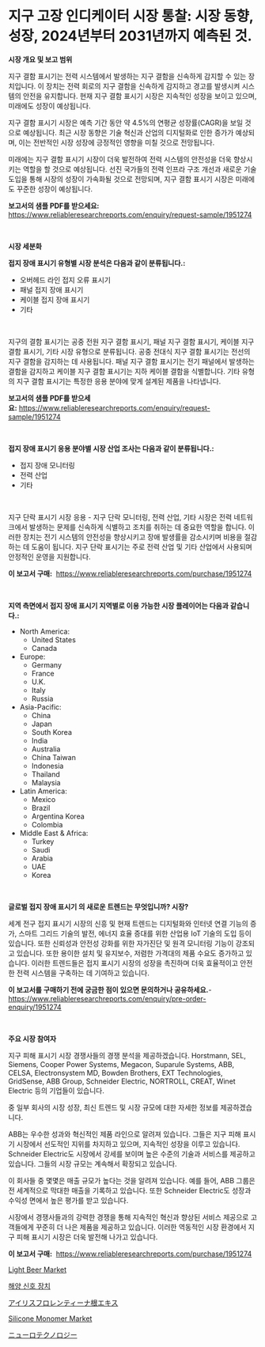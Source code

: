 <p><h1>지구 고장 인디케이터 시장 통찰: 시장 동향, 성장, 2024년부터 2031년까지 예측된 것.</h1></p><p><strong>시장 개요 및 보고 범위</strong></p>
<p><p>지구 결함 표시기는 전력 시스템에서 발생하는 지구 결함을 신속하게 감지할 수 있는 장치입니다. 이 장치는 전력 회로의 지구 결함을 신속하게 감지하고 경고를 발생시켜 시스템의 안전을 유지합니다. 현재 지구 결함 표시기 시장은 지속적인 성장을 보이고 있으며, 미래에도 성장이 예상됩니다. </p><p>지구 결함 표시기 시장은 예측 기간 동안 약 4.5%의 연평균 성장률(CAGR)을 보일 것으로 예상됩니다. 최근 시장 동향은 기술 혁신과 산업의 디지털화로 인한 증가가 예상되며, 이는 전반적인 시장 성장에 긍정적인 영향을 미칠 것으로 전망됩니다. </p><p>미래에는 지구 결함 표시기 시장이 더욱 발전하여 전력 시스템의 안전성을 더욱 향상시키는 역할을 할 것으로 예상됩니다. 선진 국가들의 전력 인프라 구조 개선과 새로운 기술 도입을 통해 시장의 성장이 가속화될 것으로 전망되며, 지구 결함 표시기 시장은 미래에도 꾸준한 성장이 예상됩니다.</p></p>
<p><strong>보고서의 샘플 PDF를 받으세요:</strong> <a href="https://www.reliableresearchreports.com/enquiry/request-sample/1951274">https://www.reliableresearchreports.com/enquiry/request-sample/1951274</a></p>
<p>&nbsp;</p>
<p><strong>시장 세분화</strong></p>
<p><strong>접지 장애 표시기 유형별 시장 분석은 다음과 같이 분류됩니다.:</strong></p>
<p><ul><li>오버헤드 라인 접지 오류 표시기</li><li>패널 접지 장애 표시기</li><li>케이블 접지 장애 표시기</li><li>기타</li></ul></p>
<p>&nbsp;</p>
<p><p>지구의 결함 표시기는 공중 전원 지구 결함 표시기, 패널 지구 결함 표시기, 케이블 지구 결함 표시기, 기타 시장 유형으로 분류됩니다. 공중 전대식 지구 결함 표시기는 전선의 지구 결함을 감지하는 데 사용됩니다. 패널 지구 결함 표시기는 전기 패널에서 발생하는 결함을 감지하고 케이블 지구 결함 표시기는 지하 케이블 결함을 식별합니다. 기타 유형의 지구 결함 표시기는 특정한 응용 분야에 맞게 설계된 제품을 나타냅니다.</p></p>
<p><strong>보고서의 샘플 PDF를 받으세요:</strong>&nbsp;<a href="https://www.reliableresearchreports.com/enquiry/request-sample/1951274">https://www.reliableresearchreports.com/enquiry/request-sample/1951274</a></p>
<p>&nbsp;</p>
<p><strong> 접지 장애 표시기 응용 분야별 시장 산업 조사는 다음과 같이 분류됩니다.:</strong></p>
<p><ul><li>접지 장애 모니터링</li><li>전력 산업</li><li>기타</li></ul></p>
<p>&nbsp;</p>
<p><p>지구 단락 표시기 시장 응용 - 지구 단락 모니터링, 전력 산업, 기타 시장은 전력 네트워크에서 발생하는 문제를 신속하게 식별하고 조치를 취하는 데 중요한 역할을 합니다. 이러한 장치는 전기 시스템의 안전성을 향상시키고 장애 발생률을 감소시키며 비용을 절감하는 데 도움이 됩니다. 지구 단락 표시기는 주로 전력 산업 및 기타 산업에서 사용되며 안정적인 운영을 지원합니다.</p></p>
<p><strong>이 보고서 구매:</strong>&nbsp; <a href="https://www.reliableresearchreports.com/purchase/1951274">https://www.reliableresearchreports.com/purchase/1951274</a></p>
<p>&nbsp;</p>
<p><strong>지역 측면에서 접지 장애 표시기 지역별로 이용 가능한 시장 플레이어는 다음과 같습니다.:</strong></p>
<p><ul>
    <li>
        North America:
        <ul>
            <li>United States</li>
            <li>Canada</li>
        </ul>
    </li>
    <li>
        Europe:
        <ul>
            <li>Germany</li>
            <li>France</li>
            <li>U.K.</li>
            <li>Italy</li>
            <li>Russia</li>
        </ul>
    </li>
    <li>
        Asia-Pacific:
        <ul>
            <li>China</li>
            <li>Japan</li>
            <li>South Korea</li>
            <li>India</li>
            <li>Australia</li>
            <li>China Taiwan</li>
            <li>Indonesia</li>
            <li>Thailand</li>
            <li>Malaysia</li>
        </ul>
    </li>
    <li>
        Latin America:
        <ul>
            <li>Mexico</li>
            <li>Brazil</li>
            <li>Argentina Korea</li>
            <li>Colombia</li>
        </ul>
    </li>
    <li>
        Middle East & Africa:
        <ul>
            <li>Turkey</li>
            <li>Saudi</li>
            <li>Arabia</li>
            <li>UAE</li>
            <li>Korea</li>
        </ul>
    </li>
    </ul></p>
<p>&nbsp;</p>
<p><strong>글로벌 접지 장애 표시기 의 새로운 트렌드는 무엇입니까? 시장?</strong></p>
<p><p>세계 전구 접지 표시기 시장의 신흥 및 현재 트렌드는 디지털화와 인터넷 연결 기능의 증가, 스마트 그리드 기술의 발전, 에너지 효율 증대를 위한 산업용 IoT 기술의 도입 등이 있습니다. 또한 신뢰성과 안전성 강화를 위한 자가진단 및 원격 모니터링 기능이 강조되고 있습니다. 또한 용이한 설치 및 유지보수, 저렴한 가격대의 제품 수요도 증가하고 있습니다. 이러한 트렌드들은 접지 표시기 시장의 성장을 촉진하며 더욱 효율적이고 안전한 전력 시스템을 구축하는 데 기여하고 있습니다.</p></p>
<p><strong>이 보고서를 구매하기 전에 궁금한 점이 있으면 문의하거나 공유하세요.</strong>- <a href="https://www.reliableresearchreports.com/enquiry/pre-order-enquiry/1951274">https://www.reliableresearchreports.com/enquiry/pre-order-enquiry/1951274</a></p>
<p>&nbsp;</p>
<p><strong>주요 시장 참여자</strong></p>
<p><p>지구 피해 표시기 시장 경쟁사들의 경쟁 분석을 제공하겠습니다. Horstmann, SEL, Siemens, Cooper Power Systems, Megacon, Suparule Systems, ABB, CELSA, Electronsystem MD, Bowden Brothers, EXT Technologies, GridSense, ABB Group, Schneider Electric, NORTROLL, CREAT, Winet Electric 등의 기업들이 있습니다. </p><p>중 일부 회사의 시장 성장, 최신 트렌드 및 시장 규모에 대한 자세한 정보를 제공하겠습니다. </p><p>ABB는 우수한 성과와 혁신적인 제품 라인으로 알려져 있습니다. 그들은 지구 피해 표시기 시장에서 선도적인 지위를 차지하고 있으며, 지속적인 성장을 이루고 있습니다. Schneider Electric도 시장에서 강세를 보이며 높은 수준의 기술과 서비스를 제공하고 있습니다. 그들의 시장 규모는 계속해서 확장되고 있습니다. </p><p>이 회사들 중 몇몇은 매출 규모가 높다는 것을 알려져 있습니다. 예를 들어, ABB 그룹은 전 세계적으로 막대한 매출을 기록하고 있습니다. 또한 Schneider Electric도 성장과 수익성 면에서 높은 평가를 받고 있습니다. </p><p>시장에서 경쟁사들과의 강력한 경쟁을 통해 지속적인 혁신과 향상된 서비스 제공으로 고객들에게 꾸준히 더 나은 제품을 제공하고 있습니다. 이러한 역동적인 시장 환경에서 지구 피해 표시기 시장은 더욱 발전해 나가고 있습니다.</p></p>
<p><strong>이 보고서 구매:</strong>&nbsp;&nbsp;<a href="https://www.reliableresearchreports.com/purchase/1951274">https://www.reliableresearchreports.com/purchase/1951274</a></p>
<p><p><a href="https://view.publitas.com/reportprime-1/light-beer-market-dynamics-2024-2031-also-about-its-market-trends-projections-and-opportunities/">Light Beer Market</a></p><p><a href="https://medium.com/@axintepreda1/%ED%95%B4%EC%96%91-%EC%8B%A0%ED%98%B8-%EC%9E%A5%EC%B9%98-%EC%8B%9C%EC%9E%A5-%EA%B2%BD%EC%9F%81-%EB%B6%84%EC%84%9D-%EC%8B%9C%EC%9E%A5-%ED%8A%B8%EB%A0%8C%EB%93%9C-%EB%B0%8F-2031%EB%85%84%EA%B9%8C%EC%A7%80%EC%9D%98-%EC%98%88%EC%B8%A1-f1d8d810ca70">해양 신호 장치</a></p><p><a href="https://medium.com/@alonzomoenrt8956/%E3%82%A2%E3%82%A4%E3%83%AA%E3%82%B9-%E3%83%95%E3%83%AD%E3%83%AC%E3%83%B3%E3%83%86%E3%82%A3%E3%83%8A%E6%A0%B9%E3%82%A8%E3%82%AD%E3%82%B9%E3%81%AE%E5%B8%82%E5%A0%B4%E3%83%A1%E3%83%88%E3%83%AA%E3%82%AF%E3%82%B9%E3%81%AE%E8%A7%A3%E8%AA%AD-%E5%B8%82%E5%A0%B4%E3%82%B7%E3%82%A7%E3%82%A2-%E3%83%88%E3%83%AC%E3%83%B3%E3%83%89-%E6%88%90%E9%95%B7%E3%83%91%E3%82%BF%E3%83%BC%E3%83%B3-9d0c80a68577">アイリスフロレンティーナ根エキス</a></p><p><a href="https://github.com/BryceTownsendr/Market-Research-Report-List-3/blob/main/silicone-monomer-market.md">Silicone Monomer Market</a></p><p><a href="https://github.com/mcbeesbxa270/Market-Research-Report-List-1/blob/main/2835329191244.md">ニューロテクノロジー</a></p></p>
